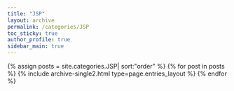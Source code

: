 ```yaml
---
title: "JSP"
layout: archive
permalink: /categories/JSP
toc_sticky: true
author_profile: true
sidebar_main: true
---
```


{% assign posts = site.categories.JSP| sort:"order" %}
{% for post in posts %} {% include archive-single2.html type=page.entries_layout %} {% endfor %}
